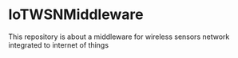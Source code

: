 IoTWSNMiddleware
================

This repository is about a middleware for wireless sensors network integrated to internet of things
